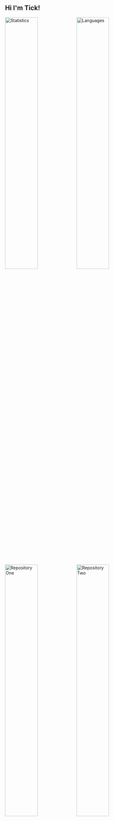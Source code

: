 ## Hi I'm Tick!
<img alt="Statistics" align="left" width="46%" src="https://github-readme-stats.vercel.app/api?username=TickingEmulator&show_icons=true&theme=shadow_red"/>

<img alt="Languages" align="left" width="46%" src="https://github-readme-stats.vercel.app/api/top-langs/?username=TickingEmulator&layout=compact&theme=shadow_red"/>
<a href="https://github.com/TickingEmulator/PracticeIT-Solutions">
  <img alt="Repository One" align="left" width="46%" src="https://github-readme-stats.vercel.app/api/pin/?username=TickingEmulator&repo=PracticeIT-Solutions&theme=shadow_red"/>
</a>
<a href="https://github.com/TickingEmulator/HackerRank-Solutions">
  <img alt="Repository Two" align="left" width="46%" src="https://github-readme-stats.vercel.app/api/pin/?username=TickingEmulator&repo=HackerRank-Solutions&theme=shadow_red"/>
  </a>
  
